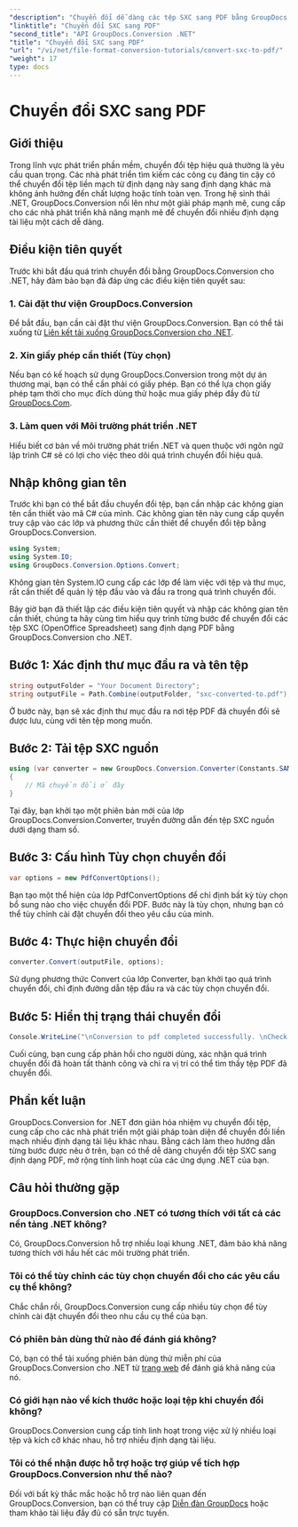 ```yaml
---
"description": "Chuyển đổi dễ dàng các tệp SXC sang PDF bằng GroupDocs.Conversion cho .NET. Tùy chỉnh các tùy chọn chuyển đổi để tích hợp liền mạch vào các ứng dụng .NET của bạn."
"linktitle": "Chuyển đổi SXC sang PDF"
"second_title": "API GroupDocs.Conversion .NET"
"title": "Chuyển đổi SXC sang PDF"
"url": "/vi/net/file-format-conversion-tutorials/convert-sxc-to-pdf/"
"weight": 17
type: docs
---
```

# Chuyển đổi SXC sang PDF

## Giới thiệu
Trong lĩnh vực phát triển phần mềm, chuyển đổi tệp hiệu quả thường là yêu cầu quan trọng. Các nhà phát triển tìm kiếm các công cụ đáng tin cậy có thể chuyển đổi tệp liền mạch từ định dạng này sang định dạng khác mà không ảnh hưởng đến chất lượng hoặc tính toàn vẹn. Trong hệ sinh thái .NET, GroupDocs.Conversion nổi lên như một giải pháp mạnh mẽ, cung cấp cho các nhà phát triển khả năng mạnh mẽ để chuyển đổi nhiều định dạng tài liệu một cách dễ dàng.
## Điều kiện tiên quyết
Trước khi bắt đầu quá trình chuyển đổi bằng GroupDocs.Conversion cho .NET, hãy đảm bảo bạn đã đáp ứng các điều kiện tiên quyết sau:
### 1. Cài đặt thư viện GroupDocs.Conversion
Để bắt đầu, bạn cần cài đặt thư viện GroupDocs.Conversion. Bạn có thể tải xuống từ [Liên kết tải xuống GroupDocs.Conversion cho .NET](https://releases.groupdocs.com/conversion/net/).
### 2. Xin giấy phép cần thiết (Tùy chọn)
Nếu bạn có kế hoạch sử dụng GroupDocs.Conversion trong một dự án thương mại, bạn có thể cần phải có giấy phép. Bạn có thể lựa chọn giấy phép tạm thời cho mục đích dùng thử hoặc mua giấy phép đầy đủ từ [GroupDocs.Com](https://purchase.groupdocs.com/buy).
### 3. Làm quen với Môi trường phát triển .NET
Hiểu biết cơ bản về môi trường phát triển .NET và quen thuộc với ngôn ngữ lập trình C# sẽ có lợi cho việc theo dõi quá trình chuyển đổi hiệu quả.

## Nhập không gian tên
Trước khi bạn có thể bắt đầu chuyển đổi tệp, bạn cần nhập các không gian tên cần thiết vào mã C# của mình. Các không gian tên này cung cấp quyền truy cập vào các lớp và phương thức cần thiết để chuyển đổi tệp bằng GroupDocs.Conversion.

```csharp
using System;
using System.IO;
using GroupDocs.Conversion.Options.Convert;
```

Không gian tên System.IO cung cấp các lớp để làm việc với tệp và thư mục, rất cần thiết để quản lý tệp đầu vào và đầu ra trong quá trình chuyển đổi.

Bây giờ bạn đã thiết lập các điều kiện tiên quyết và nhập các không gian tên cần thiết, chúng ta hãy cùng tìm hiểu quy trình từng bước để chuyển đổi các tệp SXC (OpenOffice Spreadsheet) sang định dạng PDF bằng GroupDocs.Conversion cho .NET.
## Bước 1: Xác định thư mục đầu ra và tên tệp
```csharp
string outputFolder = "Your Document Directory";
string outputFile = Path.Combine(outputFolder, "sxc-converted-to.pdf");
```
Ở bước này, bạn sẽ xác định thư mục đầu ra nơi tệp PDF đã chuyển đổi sẽ được lưu, cùng với tên tệp mong muốn.
## Bước 2: Tải tệp SXC nguồn
```csharp
using (var converter = new GroupDocs.Conversion.Converter(Constants.SAMPLE_SXC))
{
    // Mã chuyển đổi ở đây
}
```
Tại đây, bạn khởi tạo một phiên bản mới của lớp GroupDocs.Conversion.Converter, truyền đường dẫn đến tệp SXC nguồn dưới dạng tham số.
## Bước 3: Cấu hình Tùy chọn chuyển đổi
```csharp
var options = new PdfConvertOptions();
```
Bạn tạo một thể hiện của lớp PdfConvertOptions để chỉ định bất kỳ tùy chọn bổ sung nào cho việc chuyển đổi PDF. Bước này là tùy chọn, nhưng bạn có thể tùy chỉnh cài đặt chuyển đổi theo yêu cầu của mình.
## Bước 4: Thực hiện chuyển đổi
```csharp
converter.Convert(outputFile, options);
```
Sử dụng phương thức Convert của lớp Converter, bạn khởi tạo quá trình chuyển đổi, chỉ định đường dẫn tệp đầu ra và các tùy chọn chuyển đổi.
## Bước 5: Hiển thị trạng thái chuyển đổi
```csharp
Console.WriteLine("\nConversion to pdf completed successfully. \nCheck output in {0}", outputFolder);
```
Cuối cùng, bạn cung cấp phản hồi cho người dùng, xác nhận quá trình chuyển đổi đã hoàn tất thành công và chỉ ra vị trí có thể tìm thấy tệp PDF đã chuyển đổi.

## Phần kết luận
GroupDocs.Conversion for .NET đơn giản hóa nhiệm vụ chuyển đổi tệp, cung cấp cho các nhà phát triển một giải pháp toàn diện để chuyển đổi liền mạch nhiều định dạng tài liệu khác nhau. Bằng cách làm theo hướng dẫn từng bước được nêu ở trên, bạn có thể dễ dàng chuyển đổi tệp SXC sang định dạng PDF, mở rộng tính linh hoạt của các ứng dụng .NET của bạn.
## Câu hỏi thường gặp
### GroupDocs.Conversion cho .NET có tương thích với tất cả các nền tảng .NET không?
Có, GroupDocs.Conversion hỗ trợ nhiều loại khung .NET, đảm bảo khả năng tương thích với hầu hết các môi trường phát triển.
### Tôi có thể tùy chỉnh các tùy chọn chuyển đổi cho các yêu cầu cụ thể không?
Chắc chắn rồi, GroupDocs.Conversion cung cấp nhiều tùy chọn để tùy chỉnh cài đặt chuyển đổi theo nhu cầu cụ thể của bạn.
### Có phiên bản dùng thử nào để đánh giá không?
Có, bạn có thể tải xuống phiên bản dùng thử miễn phí của GroupDocs.Conversion cho .NET từ [trang web](https://releases.groupdocs.com/conversion/net/) để đánh giá khả năng của nó.
### Có giới hạn nào về kích thước hoặc loại tệp khi chuyển đổi không?
GroupDocs.Conversion cung cấp tính linh hoạt trong việc xử lý nhiều loại tệp và kích cỡ khác nhau, hỗ trợ nhiều định dạng tài liệu.
### Tôi có thể nhận được hỗ trợ hoặc trợ giúp về tích hợp GroupDocs.Conversion như thế nào?
Đối với bất kỳ thắc mắc hoặc hỗ trợ nào liên quan đến GroupDocs.Conversion, bạn có thể truy cập [Diễn đàn GroupDocs](https://forum.groupdocs.com/c/conversion/11) hoặc tham khảo tài liệu đầy đủ có sẵn trực tuyến.
